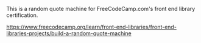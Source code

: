 This is a random quote machine for FreeCodeCamp.com's front end library certification.

https://www.freecodecamp.org/learn/front-end-libraries/front-end-libraries-projects/build-a-random-quote-machine

